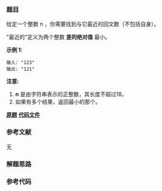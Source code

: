 ### 题目
给定一个整数 n ，你需要找到与它最近的回文数（不包括自身）。

"最近的"定义为两个整数 **差的绝对值** 最小。

**示例 1:**

    
    
    输入: "123"
    输出: "121"
    

**注意:**

  1. **n** 是由字符串表示的正整数，其长度不超过18。
  2. 如果有多个结果，返回最小的那个。

 **[原题](https://leetcode-cn.com/problems/find-the-closest-palindrome/)**    **[代码文件]()**


### 参考文献
无

### 解题思路




### 参考代码

```go


```




